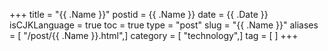 +++
title = "{{ .Name }}"
postid = {{ .Name }}
date = {{ .Date }}
isCJKLanguage = true
toc = true
type = "post"
slug = "{{ .Name }}"
aliases = [ "/post/{{ .Name }}.html",]
category = [ "technology",]
tag = [ ]
+++